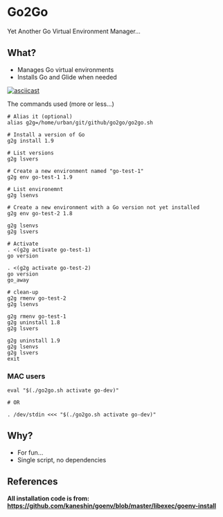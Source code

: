 # Go2Go

Yet Another Go Virtual Environment Manager...

## What?

- Manages Go virtual environments
- Installs Go and Glide when needed

[![asciicast](https://asciinema.org/a/QqQKrMNXBSzXEGoB0eaJ87jWS.png)](https://asciinema.org/a/QqQKrMNXBSzXEGoB0eaJ87jWS)

The commands used (more or less...)

```
# Alias it (optional)
alias g2g=/home/urban/git/github/go2go/go2go.sh

# Install a version of Go
g2g install 1.9

# List versions
g2g lsvers

# Create a new environment named "go-test-1"
g2g env go-test-1 1.9

# List environemnt
g2g lsenvs

# Create a new environment with a Go version not yet installed
g2g env go-test-2 1.8

g2g lsenvs
g2g lsvers

# Activate
. <(g2g activate go-test-1)
go version

. <(g2g activate go-test-2)
go version
go_away

# clean-up
g2g rmenv go-test-2
g2g lsenvs

g2g rmenv go-test-1
g2g uninstall 1.8
g2g lsvers

g2g uninstall 1.9
g2g lsenvs
g2g lsvers
exit

```

### MAC users

```
eval "$(./go2go.sh activate go-dev)"

# OR

. /dev/stdin <<< "$(./go2go.sh activate go-dev)"
```


## Why?

- For fun...
- Single script, no dependencies

## References

**All installation code is from:
https://github.com/kaneshin/goenv/blob/master/libexec/goenv-install**
